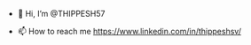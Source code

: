 - 👋 Hi, I’m @THIPPESH57


- 📫 How to reach me https://www.linkedin.com/in/thippeshsv/

<!---
THIPPESH57/THIPPESH57 is a ✨ special ✨ repository because its `README.md` (this file) appears on your GitHub profile.
You can click the Preview link to take a look at your changes.
--->

